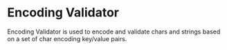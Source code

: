 # Encoding Validator
Encoding Validator is used to encode and validate chars and strings based on a set of char encoding key/value pairs.
